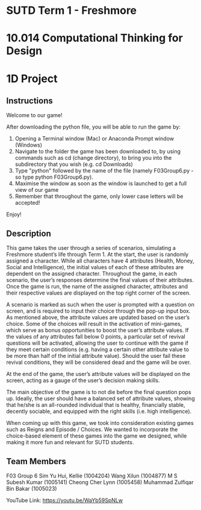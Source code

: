 # SUTD Term 1 - Freshmore
# 10.014 Computational Thinking for Design 
# 1D Project

## Instructions
Welcome to our game!

After downloading the python file, you will be able to run the game by: 
1. Opening a Terminal window (Mac) or Anaconda Prompt window (Windows)
2. Navigate to the folder the game has been downloaded to, by using commands such as cd (change directory), to bring you into the subdirectory that you wish (e.g. cd Downloads)
3. Type "python" followed by the name of the file (namely F03Group6.py - so type python F03Group6.py). 
4. Maximise the window as soon as the window is launched to get a full view of our game
5. Remember that throughout the game, only lower case letters will be accepted!

Enjoy!

## Description
This game takes the user through a series of scenarios, simulating a Freshmore student’s life through Term 1. At the start, the user is randomly assigned a character. While all characters have 4 attributes (Health, Money, Social and Intelligence), the initial values of each of these attributes are dependent on the assigned character. Throughout the game, in each scenario, the user’s responses determine the final values of their attributes. Once the game is run, the name of the assigned character, attributes and their respective values are displayed on the top right corner of the screen.

A scenario is marked as such when the user is prompted with a question on screen, and is required to input their choice through the pop-up input box. As mentioned above, the attribute values are updated based on the user’s choice. Some of the choices will result in the activation of mini-games, which serve as bonus opportunities to boost the user’s attribute values. If the values of any attributes fall below 0 points, a particular set of revival questions will be activated, allowing the user to continue with the game if they meet certain conditions (e.g. having a certain other attribute value to be more than half of the initial attribute value). Should the user fail these revival conditions, they will be considered dead and the game will be over.

At the end of the game, the user’s attribute values will be displayed on the screen, acting as a gauge of the user’s decision making skills.

The main objective of the game is to not die before the final question pops up. Ideally, the user should have a balanced set of attribute values, showing that he/she is an all-rounded individual that is healthy, financially stable, decently sociable, and equipped with the right skills (i.e. high intelligence).

When coming up with this game, we took into consideration existing games such as ​Reigns and ​Episode​ / ​Choices​. We wanted to incorporate the choice-based element of these games into the game we designed, while making it more fun and relevant for SUTD students.

## Team Members
F03 Group 6
Sim Yu Hui, Kellie (1004204)
Wang Xilun (1004877)
M S Subesh Kumar (1005141)
Cheong Cher Lynn (1005458)
Muhammad Zulfiqar Bin Bakar (1005023)

YouTube Link: https://youtu.be/WaYb59SpNLw
